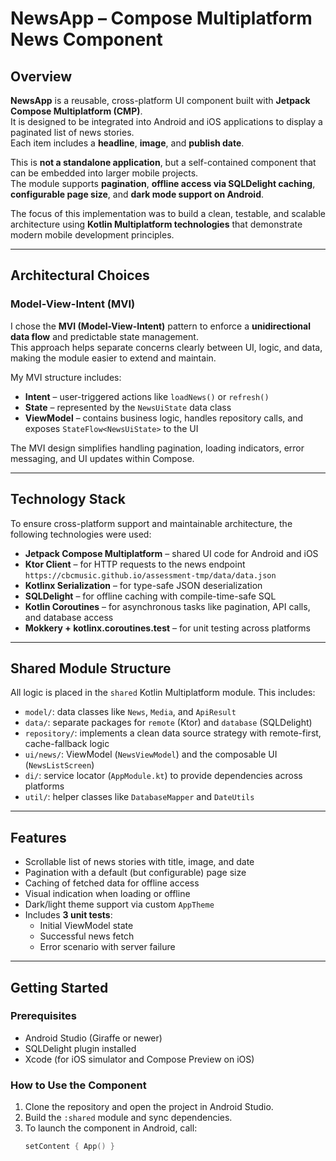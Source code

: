# NewsApp – Compose Multiplatform News Component

## Overview

**NewsApp** is a reusable, cross-platform UI component built with **Jetpack Compose Multiplatform (CMP)**.  
It is designed to be integrated into Android and iOS applications to display a paginated list of news stories.  
Each item includes a **headline**, **image**, and **publish date**.

This is **not a standalone application**, but a self-contained component that can be embedded into larger mobile projects.  
The module supports **pagination**, **offline access via SQLDelight caching**, **configurable page size**, and **dark mode support on Android**.

The focus of this implementation was to build a clean, testable, and scalable architecture using **Kotlin Multiplatform technologies** that demonstrate modern mobile development principles.

---

## Architectural Choices

### Model-View-Intent (MVI)

I chose the **MVI (Model-View-Intent)** pattern to enforce a **unidirectional data flow** and predictable state management.  
This approach helps separate concerns clearly between UI, logic, and data, making the module easier to extend and maintain.

My MVI structure includes:

- **Intent** – user-triggered actions like `loadNews()` or `refresh()`
- **State** – represented by the `NewsUiState` data class
- **ViewModel** – contains business logic, handles repository calls, and exposes `StateFlow<NewsUiState>` to the UI

The MVI design simplifies handling pagination, loading indicators, error messaging, and UI updates within Compose.

---

## Technology Stack

To ensure cross-platform support and maintainable architecture, the following technologies were used:

- **Jetpack Compose Multiplatform** – shared UI code for Android and iOS
- **Ktor Client** – for HTTP requests to the news endpoint  
  `https://cbcmusic.github.io/assessment-tmp/data/data.json`
- **Kotlinx Serialization** – for type-safe JSON deserialization
- **SQLDelight** – for offline caching with compile-time-safe SQL
- **Kotlin Coroutines** – for asynchronous tasks like pagination, API calls, and database access
- **Mokkery + kotlinx.coroutines.test** – for unit testing across platforms

---

## Shared Module Structure

All logic is placed in the `shared` Kotlin Multiplatform module. This includes:

- `model/`: data classes like `News`, `Media`, and `ApiResult`
- `data/`: separate packages for `remote` (Ktor) and `database` (SQLDelight)
- `repository/`: implements a clean data source strategy with remote-first, cache-fallback logic
- `ui/news/`: ViewModel (`NewsViewModel`) and the composable UI (`NewsListScreen`)
- `di/`: service locator (`AppModule.kt`) to provide dependencies across platforms
- `util/`: helper classes like `DatabaseMapper` and `DateUtils`

---

## Features

- Scrollable list of news stories with title, image, and date
- Pagination with a default (but configurable) page size
- Caching of fetched data for offline access
- Visual indication when loading or offline
- Dark/light theme support via custom `AppTheme`
- Includes **3 unit tests**:
  - Initial ViewModel state
  - Successful news fetch
  - Error scenario with server failure

---

## Getting Started

### Prerequisites

- Android Studio (Giraffe or newer)
- SQLDelight plugin installed
- Xcode (for iOS simulator and Compose Preview on iOS)

### How to Use the Component

1. Clone the repository and open the project in Android Studio.
2. Build the `:shared` module and sync dependencies.
3. To launch the component in Android, call:
   ```kotlin
   setContent { App() }
